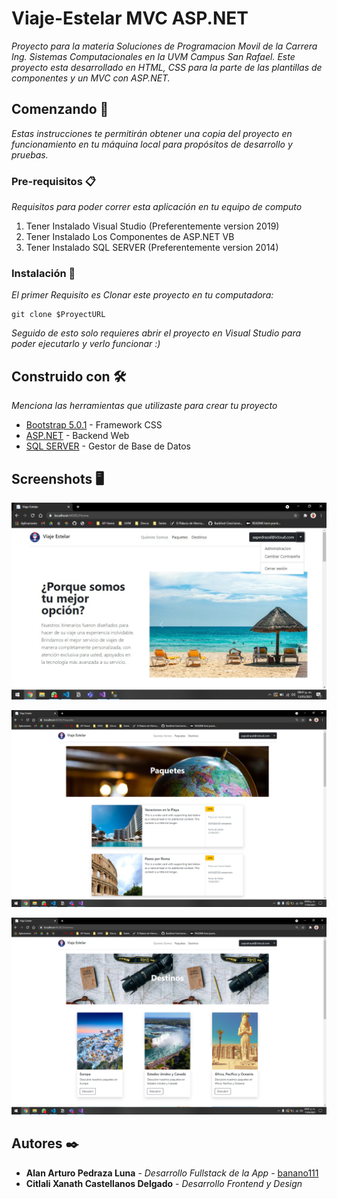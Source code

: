 # Viaje-Estelar MVC ASP.NET

_Proyecto para la materia Soluciones de Programacion Movil de la Carrera Ing. Sistemas Computacionales en la UVM Campus San Rafael. Este proyecto esta desarrollado en HTML, CSS para la parte de las plantillas de componentes y un MVC con ASP.NET._

## Comenzando 🚀

_Estas instrucciones te permitirán obtener una copia del proyecto en funcionamiento en tu máquina local para propósitos de desarrollo y pruebas._

### Pre-requisitos 📋

_Requisitos para poder correr esta aplicación en tu equipo de computo_

1. Tener Instalado Visual Studio (Preferentemente version 2019)
2. Tener Instalado Los Componentes de ASP.NET VB
3. Tener Instalado SQL SERVER (Preferentemente version 2014)


### Instalación 🔧

_El primer Requisito es Clonar este proyecto en tu computadora:_

```
git clone $ProyectURL
```

_Seguido de esto solo requieres abrir el proyecto en Visual Studio para poder ejecutarlo y verlo funcionar :)_



## Construido con 🛠️

_Menciona las herramientas que utilizaste para crear tu proyecto_

* [Bootstrap 5.0.1](https://getbootstrap.com/) - Framework CSS
* [ASP.NET](https://dotnet.microsoft.com/apps/aspnet) - Backend Web
* [SQL SERVER](hhttps://www.microsoft.com/es-mx/sql-server/sql-server-downloads) - Gestor de Base de Datos





## Screenshots 🖥️

![Screenshot 1](/Plantillas_HTML/assets/Screenshots/1.jpeg "Screenshot 1")



![Screenshot 2](/Plantillas_HTML/assets/Screenshots/2.png "Screenshot 2")



![Screenshot 3](/Plantillas_HTML/assets/Screenshots/3.png "Screenshot 3")






## Autores ✒️


* **Alan Arturo Pedraza Luna** - *Desarrollo Fullstack de la App* - [banano111](https://github.com/banano111)
* **Citlali Xanath Castellanos Delgado** - *Desarrollo Frontend y Design*

